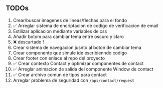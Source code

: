 ## TODOs

1. Crear/buscar imagenes de lineas/flechas para el fondo
2. ✅ Arreglar sistema de encriptacion de codigo de verificacion de email
3. Estilizar aplicacion mediante variables de css
4. Añadir botom para cambiar tema entre oscuro y claro
5. ❌ descartado !
6. Crear sistema de navegacion jusnto al boton de cambiar tema
7. Crear componente que simule ide escribienndo codigo
8. Crear footer con enlace al repo del proyecto
9. ✅ Crear contexto Contact y optimizar componentes de contact
10. ✅ Arreglar animacion de salida del componente Window de contact
11. ✅ Crear archivo comun de tipos para contact
12. Arreglar problema de seguridad con `/api/contact/request`
